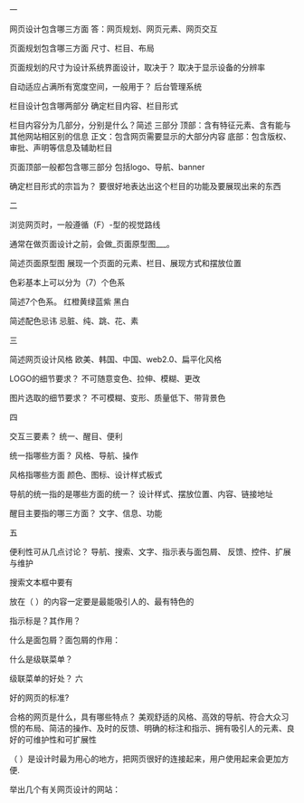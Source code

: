 一

网页设计包含哪三方面
答：网页规划、网页元素、网页交互

页面规划包含哪三方面
尺寸、栏目、布局

页面规划的尺寸为设计系统界面设计，取决于？
取决于显示设备的分辨率

自动适应占满所有宽度空间，一般用于？
后台管理系统

栏目设计包含哪两部分
确定栏目内容、栏目形式

栏目内容分为几部分，分别是什么？简述
三部分
顶部：含有特征元素、含有能与其他网站相区别的信息
正文：包含网页需要显示的大部分内容
底部：包含版权、审批、声明等信息及辅助栏目

页面顶部一般都包含哪三部分
包括logo、导航、banner

确定栏目形式的宗旨为？
要很好地表达出这个栏目的功能及要展现出来的东西


二

浏览网页时，一般遵循（F）-型的视觉路线

通常在做页面设计之前，会做_页面原型图___。

简述页面原型图
展现一个页面的元素、栏目、展现方式和摆放位置

色彩基本上可以分为（7）个色系

简述7个色系。
红橙黄绿蓝紫 黑白

简述配色忌讳
忌脏、纯、跳、花、素

三

简述网页设计风格
欧美、韩国、中国、web2.0、扁平化风格

LOGO的细节要求？
不可随意变色、拉伸、模糊、更改

图片选取的细节要求？
不可模糊、变形、质量低下、带背景色

四

交互三要素？
统一、醒目、便利

统一指哪些方面？
风格、导航、操作

风格指哪些方面
颜色、图标、设计样式板式

导航的统一指的是哪些方面的统一？
设计样式、摆放位置、内容、链接地址

醒目主要指的哪三方面？
文字、信息、功能

五

便利性可从几点讨论？
导航、搜索、文字、指示表与面包屑、 反馈、控件、扩展与维护

搜索文本框中要有

放在（ ）的内容一定要是最能吸引人的、最有特色的

指示标是？其作用？

什么是面包屑？面包屑的作用：

什么是级联菜单？

级联菜单的好处？
六

好的网页的标准?


合格的网页是什么，具有哪些特点？
美观舒适的风格、高效的导航、符合大众习惯的布局、简洁的操作、及时的反馈、明确的标注和指示、拥有吸引人的元素、良好的可维护性和可扩展性

（ ）是设计时最为用心的地方，把网页很好的连接起来，用户使用起来会更加方便.

举出几个有关网页设计的网站：
